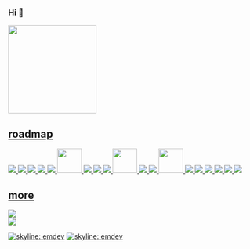 ### Hi 👋

<!--
<img src="https://media.giphy.com/media/hvRJCLFzcasrR4ia7z/giphy.gif" width="25px">
-->

<div>
  <a href="https://github.com/jokeCloud">
  <img height="180em" src="https://github-readme-stats.vercel.app/api/top-langs/?username=jokeCloud&layout=compact&langs_count=7&theme=github_dark"/>
</div>

## roadmap
<p align="left">
  <img src="https://icongr.am/devicon/javascript-original.svg?size=50&color=currentColor" />
  <img src="https://icongr.am/devicon/typescript-original.svg?size=50&color=currentColor" />
  <img src="https://icongr.am/devicon/vuejs-original-wordmark.svg?size=50&color=currentColor" />
  <img src="https://icongr.am/devicon/python-original.svg?size=50&color=currentColor" />  
  <img src="https://icongr.am/devicon/django-original.svg?size=50&color=currentColor" />
  <img src="https://cdn.jsdelivr.net/gh/devicons/devicon/icons/flask/flask-original.svg" width="50" height="50"/>
  <img src="https://icongr.am/devicon/docker-original-wordmark.svg?size=50&color=currentColor" />
  <img src="https://icongr.am/devicon/amazonwebservices-original.svg?size=50&color=currentColor"/>  
  <img src="https://icongr.am/devicon/heroku-original-wordmark.svg?size=50&color=currentColor" />
  <img src="https://cdn.jsdelivr.net/gh/devicons/devicon/icons/linux/linux-original.svg"            width="50" height="50"/>
  <img src="https://icongr.am/devicon/html5-original-wordmark.svg?size=50&color=currentColor" />
  <img src="https://icongr.am/devicon/css3-original-wordmark.svg?size=50&color=currentColor" />  
  <img src="https://cdn.jsdelivr.net/gh/devicons/devicon/icons/bootstrap/bootstrap-original.svg"    width="50" height="50"/>
  <img src="https://icongr.am/devicon/nginx-original.svg?size=50&color=currentColor" />  
  <img src="https://icongr.am/devicon/postgresql-original-wordmark.svg?size=50&color=currentColor" />
  <img src="https://icongr.am/devicon/mongodb-original-wordmark.svg?size=50&color=currentColor" />  
  <img src="https://icongr.am/devicon/debian-original-wordmark.svg?size=50&color=currentColor" /> 
  
  
  <img src="https://icongr.am/devicon/c-original.svg?size=50&color=currentColor" />
  <img src="https://icongr.am/devicon/gimp-original-wordmark.svg?size=50&color=currentColor" />  
</p>
  
  ## more 
<div> 
  <a href="https://www.youtube.com/user/Computerphile/videos" target="_blank"><img src="https://img.shields.io/badge/computerphile-323232?style=for-the-badge&logo=youtube&logoColor=black" target="_blank"></a>
</div>
<div> 
  <a href="https://www.youtube.com/watch?v=FFftmWSzgmk" target="_blank"><img src="https://img.shields.io/badge/numberphile-323232?style=for-the-badge&logo=youtube&logoColor=black" target="_blank"></a>
</div>


[![skyline: emdev](https://img.shields.io/badge/matrix-000000?style=for-the-badge&logo=Matrix&logoColor=white&link=https://skyline.github.com/jokecloud/2022/)](https://skyline.github.com/jokecloud/2022/)
[![skyline: emdev](https://img.shields.io/badge/city-000000?style=for-the-badge&logo=c&logoColor=white&link=https://honzaap.github.io/GithubCity/?name=jokeCloud&year=2022)](https://honzaap.github.io/GithubCity/?name=jokeCloud&year=2022)
